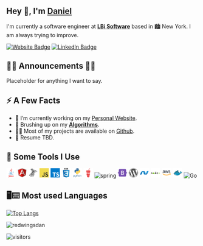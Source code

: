 <h2>Hey 👋, I'm <a href="https://redwingsdan1.wordpress.com/">Daniel</a></h2>
<p>I'm currently a software engineer at <strong><a href="https://www.lbisoftware.com/">LBi Software</a></strong> based in 🏙️ New York. I am always trying to improve.</p>
<p><a href="https://redwingsdan1.wordpress.com/"><img src="https://img.shields.io/badge/-https://redwingsdan1.wordpress.com-4E69C8?style=flat-square&amp;labelColor=4E69C8&amp;logo=Firefox&amp;link=https://redwingsdan1.wordpress.com" alt="Website Badge"></a> <a href="https://www.linkedin.com/in/daniel-j-peterson/"><img src="https://img.shields.io/badge/-@danieljpeterson-0077B5?style=flat-square&amp;labelColor=0077B5&amp;logo=LinkedIn&amp;link=https://www.linkedin.com/in/daniel-j-peterson/" alt="LinkedIn Badge"></a></p>
<h2>📢📢 Announcements 📢📢</h2>
<p>Placeholder for anything I want to say.</p>
<h2>⚡️ A Few Facts</h2>
<ul>
<li>🔭 I’m currently working on my <a href="https://redwingsdan.github.io/">Personal Website</a>.</li>
<li>🧐 Brushing up on my <strong><a href="https://github.com/redwingsdan/LeetCode">Algorithms</a></strong>.</li>
<li>👨‍💻 Most of my projects are available on <a href="https://github.com/redwingsdan">Github</a>.</li>
<li>📙 Resume TBD.</li>
</ul>
<h2>🧰 Some Tools I Use</h2>
<p align="left">
<img src="https://raw.githubusercontent.com/devicons/devicon/master/icons/java/java-original-wordmark.svg" alt="java" width="25" height="25" />
<img src="https://raw.githubusercontent.com/devicons/devicon/master/icons/angularjs/angularjs-original.svg" alt="angular-js" width="25" height="25" />
<img src="https://raw.githubusercontent.com/devicons/devicon/master/icons/microsoftsqlserver/microsoftsqlserver-plain.svg" alt="sql" width="25" height="25" />
<img src="https://raw.githubusercontent.com/devicons/devicon/master/icons/javascript/javascript-original.svg" alt="javascript" width="25" height="25" />
<img src="https://raw.githubusercontent.com/devicons/devicon/master/icons/typescript/typescript-original.svg" alt="typescript" width="25" height="25" />
<img src="https://raw.githubusercontent.com/devicons/devicon/master/icons/css3/css3-original-wordmark.svg" alt="css3" width="25" height="25" />
<img src="https://raw.githubusercontent.com/devicons/devicon/master/icons/python/python-original-wordmark.svg" alt="python" width="25" height="25" />
<img src="https://raw.githubusercontent.com/devicons/devicon/master/icons/gulp/gulp-plain.svg" alt="gulp" width="25" height="25" />
<img src="https://www.vectorlogo.zone/logos/springio/springio-icon.svg" alt="spring" width="25" height="25" />
<img src="https://raw.githubusercontent.com/devicons/devicon/master/icons/bootstrap/bootstrap-plain.svg" alt="bootstrap" width="25" height="25" />
<img src="https://raw.githubusercontent.com/devicons/devicon/master/icons/wordpress/wordpress-plain.svg" alt="gulp" width="25" height="25" />
<img src="https://raw.githubusercontent.com/devicons/devicon/master/icons/dot-net/dot-net-original.svg" alt=".NET" width="25" height="25" />
<img src="https://raw.githubusercontent.com/devicons/devicon/master/icons/nodejs/nodejs-original-wordmark.svg" alt="nodejs" width="25" height="25" />
<img src="https://raw.githubusercontent.com/github/explore/80688e429a7d4ef2fca1e82350fe8e3517d3494d/topics/aws/aws.png" alt="aws" width="25" height="25" />
<img src="https://raw.githubusercontent.com/devicons/devicon/master/icons/docker/docker-original.svg" alt="Docker" width="25" height="25" />
<img src="https://cdn.jsdelivr.net/gh/devicons/devicon/icons/go/go-original.svg" alt="Go" width="25" height="25" />
</p>

<h2> 🖥⌨ Most used Languages </h2>

[![Top Langs](https://github-readme-stats.vercel.app/api/top-langs/?username=redwingsdan&layout=compact&theme=slateorange)](https://github.com/anuraghazra/github-readme-stats)

<img src="https://github-readme-stats.vercel.app/api?username=redwingsdan&show_icons=true&count_private=true&theme=vision-friendly-dark" alt="redwingsdan" />
<p><img src="https://visitor-badge.glitch.me/badge?page_id=redwingsdan.redwingsdan" alt="visitors"></p>
